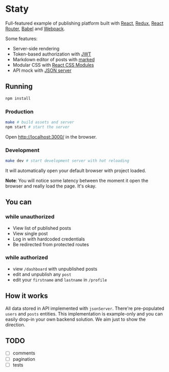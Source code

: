 # Staty

Full-featured example of publishing platform built with
[React](http://facebook.github.io/react/),
[Redux](http://rackt.github.io/redux/),
[React Router](http://rackt.github.io/react-router/),
[Babel](https://babeljs.io/) and
[Webpack](http://webpack.github.io/).

Some features:
- Server-side rendering
- Token-based authorization with [JWT](https://www.npmjs.com/package/jsonwebtoken)
- Markdown editor of posts with [marked](https://www.npmjs.com/package/marked)
- Modular CSS with [React CSS Modules](https://github.com/gajus/react-css-modules)
- API mock with [JSON server](https://www.npmjs.com/package/json-server)

## Running
```bash
npm install
```

### Production
```bash
make # build assets and server
npm start # start the server
```

Open [http://localhost:3000/](http://localhost:3000/) in the browser.

### Development
```bash
make dev # start development server with hot reloading
```

It will automatically open your default browser with project loaded.

**Note**: You will notice some latency between the moment it open the browser and really load the page. It's okay.

## You can

### while unauthorized

- View list of published posts
- View single post
- Log in with hardcoded credentials
- Be redirected from protected routes

### while authorized

- view `/dashboard` with unpublished posts
- edit and unpublish any `post`
- edit your `firstname` and `lastname` in `/profile`

## How it works

All data stored in API implemented with `jsonServer`. There're pre-populated `users` and `posts` entities. This implementation is example-only and you can easily drop-in your own backend solution. We aim just to show the direction.

## TODO

- [ ] comments
- [ ] pagination
- [ ] tests
